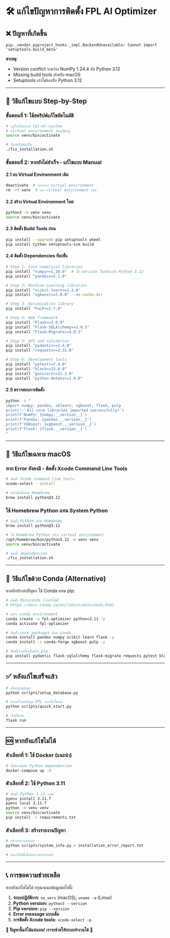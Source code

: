 # 🛠️ แก้ไขปัญหาการติดตั้ง FPL AI Optimizer

## ❌ ปัญหาที่เกิดขึ้น

```
pip._vendor.pyproject_hooks._impl.BackendUnavailable: Cannot import 'setuptools.build_meta'
```

**สาเหตุ:** 
- Version conflict ระหว่าง NumPy 1.24.4 กับ Python 3.12
- Missing build tools สำหรับ macOS
- Setuptools เก่าไม่รองรับ Python 3.12

---

## 🔧 วิธีแก้ไขแบบ Step-by-Step

### ขั้นตอนที่ 1: ใช้สคริปต์แก้ไขอัตโนมัติ

```bash
# อยู่ในโฟลเดอร์ fpl-ml-system
# virtual environment ต้องเปิดอยู่
source venv/bin/activate

# รันสคริปต์แก้ไข
./fix_installation.sh
```

### ขั้นตอนที่ 2: หากยังไม่สำเร็จ - แก้ไขแบบ Manual

#### 2.1 ลบ Virtual Environment เดิม
```bash
deactivate  # ออกจาก virtual environment
rm -rf venv  # ลบ virtual environment เดิม
```

#### 2.2 สร้าง Virtual Environment ใหม่
```bash
python3 -m venv venv
source venv/bin/activate
```

#### 2.3 ติดตั้ง Build Tools ก่อน
```bash
pip install --upgrade pip setuptools wheel
pip install Cython setuptools-scm build
```

#### 2.4 ติดตั้ง Dependencies ทีละขั้น
```bash
# Step 1: Core numerical libraries
pip install "numpy>=1.26.0"  # ใช้ version ใหม่ที่รองรับ Python 3.12
pip install "pandas>=2.1.0"

# Step 2: Machine Learning libraries  
pip install "scikit-learn>=1.3.0"
pip install "xgboost>=2.0.0" --no-cache-dir

# Step 3: Optimization library
pip install "PuLP>=2.7.0"

# Step 4: Web framework
pip install "Flask>=3.0.0"
pip install "Flask-SQLAlchemy>=3.0.5"
pip install "Flask-Migrate>=4.0.5"

# Step 5: API and validation
pip install "pydantic>=2.4.0"
pip install "requests>=2.31.0"

# Step 6: Development tools
pip install "pytest>=7.4.0"
pip install "black>=23.0.0"
pip install "gunicorn>=21.2.0"
pip install "python-dotenv>=1.0.0"
```

#### 2.5 ตรวจสอบการติดตั้ง
```bash
python -c "
import numpy, pandas, sklearn, xgboost, flask, pulp
print('✅ All core libraries imported successfully!')
print(f'NumPy: {numpy.__version__}')
print(f'Pandas: {pandas.__version__}')
print(f'XGBoost: {xgboost.__version__}')
print(f'Flask: {flask.__version__}')
"
```

---

## 🍎 วิธีแก้ไขเฉพาะ macOS

### หาก Error ยังคงมี - ติดตั้ง Xcode Command Line Tools

```bash
# ติดตั้ง Xcode command line tools
xcode-select --install

# หรือติดตั้งผ่าน Homebrew
brew install python@3.12
```

### ใช้ Homebrew Python แทน System Python

```bash
# ติดตั้ง Python ผ่าน Homebrew
brew install python@3.12

# ใช้ Homebrew Python สร้าง virtual environment
/opt/homebrew/bin/python3.12 -m venv venv
source venv/bin/activate

# ติดตั้ง dependencies
./fix_installation.sh
```

---

## 🐍 วิธีแก้ไขด้วย Conda (Alternative)

หากยังประสบปัญหา ใช้ Conda แทน pip:

```bash
# ติดตั้ง Miniconda (ถ้ายังไม่มี)
# https://docs.conda.io/en/latest/miniconda.html

# สร้าง conda environment
conda create -n fpl-optimizer python=3.11 -y
conda activate fpl-optimizer

# ติดตั้ง core packages ด้วย conda
conda install pandas numpy scikit-learn flask -y
conda install -c conda-forge xgboost pulp -y

# ติดตั้งส่วนที่เหลือด้วย pip
pip install pydantic flask-sqlalchemy flask-migrate requests pytest black gunicorn python-dotenv
```

---

## ✅ หลังแก้ไขเสร็จแล้ว

```bash
# ตั้งค่าฐานข้อมูล
python scripts/setup_database.py

# ดาวน์โหลดข้อมูล FPL และฝึกโมเดล
python scripts/quick_start.py

# เริ่มใช้งาน
flask run
```

---

## 🆘 หากยังแก้ไขไม่ได้

### ตัวเลือกที่ 1: ใช้ Docker (แนะนำ)
```bash
# ไม่ต้องติดตั้ง Python dependencies
docker-compose up -d
```

### ตัวเลือกที่ 2: ใช้ Python 3.11
```bash
# ติดตั้ง Python 3.11 แทน
pyenv install 3.11.7
pyenv local 3.11.7
python -m venv venv
source venv/bin/activate
pip install -r requirements.txt
```

### ตัวเลือกที่ 3: สร้างรายงานปัญหา
```bash
# สร้างรายงานระบบ
python scripts/system_info.py > installation_error_report.txt

# แนบไฟล์นี้เมื่อขอความช่วยเหลือ
```

---

## 📞 การขอความช่วยเหลือ

หากยังแก้ไขไม่ได้ กรุณาแนบข้อมูลต่อไปนี้:

1. **ระบบปฏิบัติการ:** `sw_vers` (macOS), `uname -a` (Linux)
2. **Python version:** `python3 --version`
3. **Pip version:** `pip --version` 
4. **Error message แบบเต็ม**
5. **การติดตั้ง Xcode tools:** `xcode-select -p`

**🔧 ปัญหานี้แก้ได้แน่นอน! เราจะช่วยให้ระบบทำงานได้** 💪